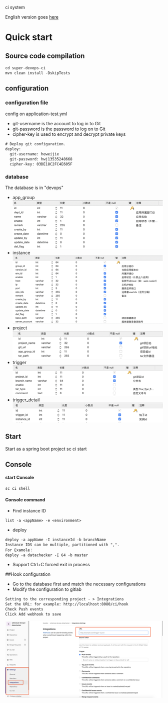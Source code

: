 ci system

English version goes [here](README_CN.md)

# Quick start

## Source code compilation
```
cd super-devops-ci
mvn clean install -DskipTests 
```

## configuration

### configuration file
config on application-test.yml

- git-username is the account to log in to Git
- git-password is the password to log on to Git
- cipher-key is used to encrypt and decrypt private keys
```
# Deploy git configuration.
deploy:
  git-username: heweijie
  git-password: hwj13535248668
  cipher-key: 03DE18C2FC4E605F
```

### database
The database is in "devops"
- app_group
![app_group](shots/app_group.png)
- instance
![instance](shots/instance.png)
- project
![project](shots/project.png)
- trigger
![trigger](shots/trigger.png)
- trigger_detail
![trigger_detail](shots/trigger_detail.png)


## Start
Start as a spring boot project
sc ci start

## Console 

#### start Console
```
sc ci shell
```
#### Console command
- Find instance ID
```
list -a <appName> -e <environment>
```
- deploy
```
deploy -a appName -I instanceId -b branchName
Instance IDS can be multiple, partitioned with ",".
For Examole：
deploy -a datachecker -I 64 -b master
```
- Support Ctrl+C forced exit in process


##Hook configuration 
- Go to the database first and match the necessary configurations
- Modify the configuration to gitlab
```
Setting to the corresponding project - > Integrations
Set the URL: for example: http://localhost:8080/ci/hook
Check Push events
Click Add webhook to save
```
![gitlab01](shots/gitlab01.png)


